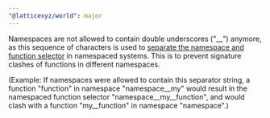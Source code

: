 ```yaml
---
"@latticexyz/world": major
---
```


Namespaces are not allowed to contain double underscores ("__") anymore, as this sequence of characters is used to [separate the namespace and function selector](https://github.com/latticexyz/mud/pull/2168) in namespaced systems.
This is to prevent signature clashes of functions in different namespaces.

(Example: If namespaces were allowed to contain this separator string, a function "function" in namespace "namespace__my" would result in the namespaced function selector "namespace__my__function",
and would clash with a function "my__function" in namespace "namespace".)
